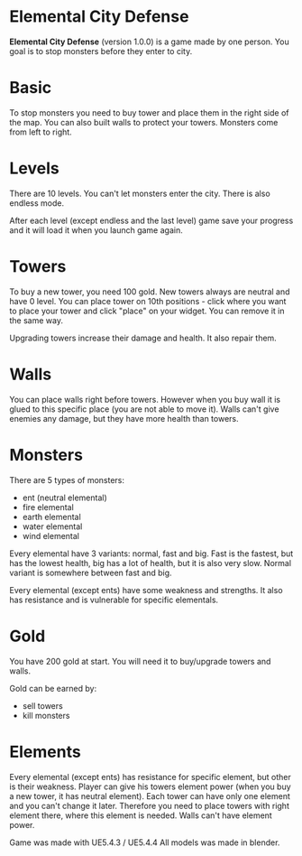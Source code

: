 # Elemental City Defense

**Elemental City Defense** (version 1.0.0) is a game made by one person. You goal is to stop monsters before they enter to city.

# Basic

To stop monsters you need to buy tower and place them in the right side of the map. You can also built walls to protect your towers.
Monsters come from left to right.

# Levels

There are 10 levels. You can't let monsters enter the city.
There is also endless mode.

After each level (except endless and the last level) game save your progress and it will load it when you launch game again.

# Towers

To buy a new tower, you need 100 gold. New towers always are neutral and have 0 level.
You can place tower on 10th positions - click where you want to place your tower and click "place" on your widget. You can remove it in the same way.

Upgrading towers increase their damage and health. It also repair them.

# Walls

You can place walls right before towers. However when you buy wall it is glued to this specific place (you are not able to move it). Walls can't give enemies any damage, but they have more health than towers.

# Monsters

There are 5 types of monsters:
- ent (neutral elemental)
- fire elemental
- earth elemental
- water elemental
- wind elemental

Every elemental have 3 variants: normal, fast and big. Fast is the fastest, but has the lowest health, big has a lot of health, but it is also very slow. Normal variant is somewhere between fast and big.

Every elemental (except ents) have some weakness and strengths. It also has resistance and is vulnerable for specific elementals.

# Gold

You have 200 gold at start. You will need it to buy/upgrade towers and walls.

Gold can be earned by:
  - sell towers
  - kill monsters

# Elements

Every elemental (except ents) has resistance for specific element, but other is their weakness. Player can give his towers element power (when you buy a new tower, it has neutral element). Each tower can have only one element and you can't change it later. Therefore you need to place towers with right element there, where this element is needed.
Walls can't have element power.

Game was made with UE5.4.3 / UE5.4.4
All models was made in blender.
